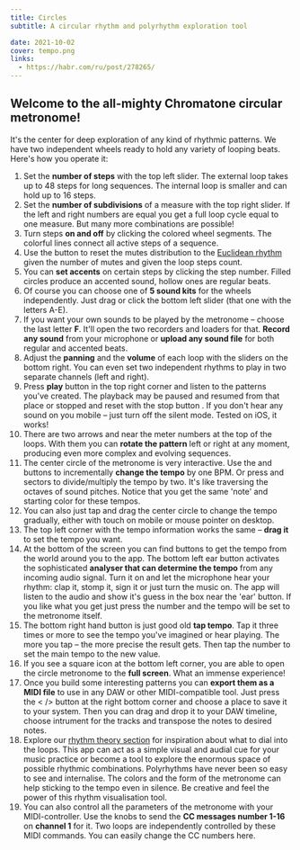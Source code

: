 ```yaml
---
title: Circles
subtitle: A circular rhythm and polyrhythm exploration tool

date: 2021-10-02
cover: tempo.png
links:
  - https://habr.com/ru/post/278265/
---
```


<client-only >
  <beat-circle />
</client-only >

<script setup>
import BeatCircle from './main.vue'
import MidiControls from './midi.vue'
</script>

## Welcome to the all-mighty Chromatone circular metronome!

It's the center for deep exploration of any kind of rhythmic patterns. We have two independent wheels ready to hold any variety of looping beats. Here's how you operate it:

1. Set the **number of steps** with the top left slider. The external loop takes up to 48 steps for long sequences. The internal loop is smaller and can hold up to 16 steps.
2. Set the **number of subdivisions** of a measure with the top right slider. If the left and right numbers are equal you get a full loop cycle equal to one measure. But many more combinations are possible!
3. Turn steps **on and off** by clicking the colored wheel segments. The colorful lines connect all active steps of a sequence.
4. Use the <i class="p-3 mr-1 i-ic-baseline-refresh"></i> button to reset the mutes distribution to the [Euclidean rhythm](./../../../theory/rhythm/system/euclidean/index.md) given the number of mutes and given the loop steps count.
5. You can **set accents** on certain steps by clicking the step number. Filled circles produce an accented sound, hollow ones are regular beats.
6. Of course you can choose one of **5 sound kits** for the wheels independently. Just drag or click the bottom left slider (that one with the letters A-E).
7. If you want your own sounds to be played by the metronome – choose the last letter **F**. It'll open the two recorders and loaders for that. **Record any sound** from your microphone or **upload any sound file** for both regular and accented beats.
8. Adjust the **panning** <i class="p-3 mr-1 i-mdi-pan-horizontal"></i> and the **volume** <i class="p-3 mr-1 i-la-volume-up"></i> of each loop with the sliders on the bottom right. You can even set two independent rhythms to play in two separate channels (left and right).
9. Press **play** button <i class="p-3 mr-1 i-la-play"></i> in the top right corner and listen to the patterns you've created. The playback may be paused <i class="p-3 mr-1 i-la-pause"></i> and resumed from that place or stopped and reset with the stop button <i class="p-3 mr-1 i-la-stop"></i>. If you don't hear any sound on you mobile – just turn off the silent mode. Tested on iOS, it works!
10. There are two arrows <i class="p-3 mr-1 i-la-angle-left"></i> and <i class="p-3 mr-1 i-la-angle-right"></i> near the meter numbers at the top of the loops. With them you can **rotate the pattern** left or right at any moment, producing even more complex and evolving sequences.
11. The center circle of the metronome is very interactive. Use the <i class="p-3 mr-1 i-la-minus"></i> and <i class="p-3 mr-1 i-la-plus"></i> buttons to incrementally **change the tempo** by one BPM. Or press <i class="p-3 mr-1 i-la-slash"></i> and <i class="p-3 mr-1 i-la-times"></i> sectors to divide/multiply the tempo by two. It's like traversing the octaves of sound pitches. Notice that you get the same 'note' and starting color for these tempos.
12. You can also just tap and drag the center circle to change the tempo gradually, either with touch on mobile or mouse pointer on desktop.
13. The top left corner with the tempo information works the same – **drag it** to set the tempo you want.
14. At the bottom of the screen you can find buttons to get the tempo from the world around you to the app. The bottom left ear button <i class="p-3 mr-1 i-tabler-ear"></i> activates the sophisticated **analyser that can determine the tempo** from any incoming audio signal. Turn it on and let the microphone hear your rhythm: clap it, stomp it, sign it or just turn the music on. The app will listen to the audio and show it's guess in the box near the 'ear' button. If you like what you get just press the number and the tempo will be set to the metronome itself.
15. The bottom right hand button <i class="p-3 mr-1 i-fluent-tap-double-20-regular"></i>is just good old **tap tempo**. Tap it three times or more to see the tempo you've imagined or hear playing. The more you tap – the more precise the result gets. Then tap the number to set the main tempo to the new value.
16. If you see a square icon <i class="p-3 mr-1 i-la-expand"></i> at the bottom left corner, you are able to open the circle metronome to the **full screen**. What an immense experience!
17. Once you build some interesting patterns you can **export them as a MIDI file** to use in any DAW or other MIDI-compatible tool. Just press the <i class="p-3 mr-1 i-la-file-download"></i>< /> button at the right bottom corner and choose a place to save it to your system. Then you can drag and drop it to your DAW timeline, choose intrument for the tracks and transpose the notes to desired notes.
18. Explore our [rhythm theory section](../../../theory/rhythm/index.md) for inspiration about what to dial into the loops. This app can act as a simple visual and audial cue for your music practice or become a tool to explore the enormous space of possible rhythmic combinations. Polyrhythms have never been so easy to see and internalise. The colors and the form of the metronome can help sticking to the tempo even in silence. Be creative and feel the power of this rhythm visualisation tool.
19. You can also control all the parameters of the metronome with your MIDI-controller. Use the knobs to send the **CC messages number 1-16** on **channel 1** for it. Two loops are independently controlled by these MIDI commands. You can easily change the CC numbers here.

<client-only >
  <midi-controls />
</client-only >
